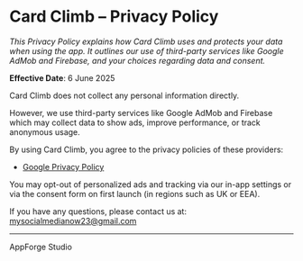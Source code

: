 # Card Climb – Privacy Policy

*This Privacy Policy explains how Card Climb uses and protects your data when using the app. It outlines our use of third-party services like Google AdMob and Firebase, and your choices regarding data and consent.*

**Effective Date**: 6 June 2025

Card Climb does not collect any personal information directly.

However, we use third-party services like Google AdMob and Firebase which may collect data to show ads, improve performance, or track anonymous usage.

By using Card Climb, you agree to the privacy policies of these providers:

* [Google Privacy Policy](https://policies.google.com/privacy)

You may opt-out of personalized ads and tracking via our in-app settings or via the consent form on first launch (in regions such as UK or EEA).

If you have any questions, please contact us at: [mysocialmedianow23@gmail.com](mailto:mysocialmedianow23@gmail.com)

---

AppForge Studio
